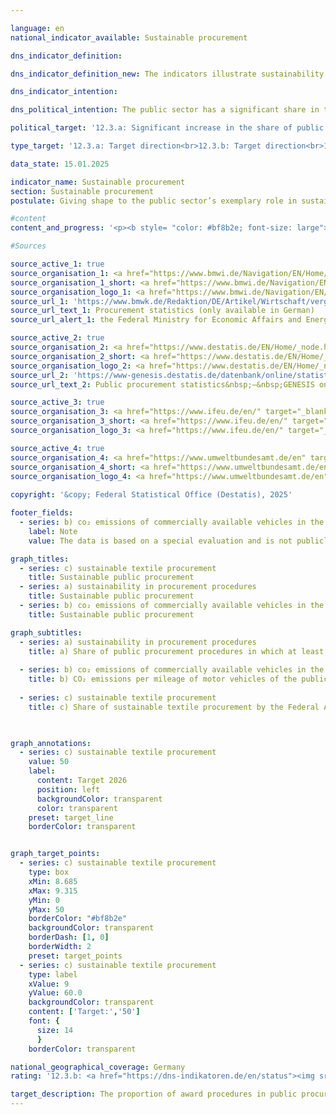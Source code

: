 ```yaml
---

language: en        
national_indicator_available: Sustainable procurement        

dns_indicator_definition:         

dns_indicator_definition_new: The indicators illustrate sustainability in public procurement using examples of award procedures overall (12.3.a), <abbr title="Carbon dioxide" tabindex="0">CO₂</abbr> emissions from motor vehicles (12.3.b) and sustainable textile procurement (12.3.c). The indicator 12.3.a ‘Award procedures in public procurement in which at least one sustainability criterion was taken into account’ represents the proportion of the total number of procedures for awarding public contracts/concessions with consideration of sustainability criteria that were reported to the procurement statistics for the respective reporting year (in per cent). Indicator 12.3.b ‘CO₂ emissions per kilometres travelled by public sector vehicles’ compares <abbr title="Carbon dioxide" tabindex="0">CO₂</abbr> emissions with the base year 2015&nbsp;in relation to the corresponding kilometres travelled. Indicator 12.3.c shows the sustainable textile procurement of the Federal Administration (excluding special textiles) (in per cent).        

dns_indicator_intention:         

dns_political_intention: The public sector has a significant share in the demand for products and services. Aligning public procurement with the guiding principle of sustainability and strengthening sustainability criteria in public procurement should therefore act as a lever for increasing the supply of sustainable products.        

political_target: '12.3.a: Significant increase in the share of public procurement contracts in which sustainability criteria are taken into account, ensuring that this will be the norm by 2030. It should be noted that procurement to meet the needs of the Bundeswehr, the Federal Police as well as civil protection and disaster prevention does not contribute towards an increase<br>12.3.b: Significant reduction<br>12.3.c: Increase to 50&nbsp;per cent by 2026'        

type_target: '12.3.a: Target direction<br>12.3.b: Target direction<br>12.3.c: Goal with a specific target value'        

data_state: 15.01.2025        

indicator_name: Sustainable procurement        
section: Sustainable procurement        
postulate: Giving shape to the public sector’s exemplary role in sustainable public procurement        

#content         
content_and_progress: '<p><b style= "color: #bf8b2e; font-size: large">12.3.a, b, c Sustainable procurement</b><br><br>The public sector accounts for a significant share of demand for products and services. The complex issue of sustainable procurement cannot be meaningfully represented by a single indicator. Therefore, the topic is addressed comprehensively through the consideration of sustainability criteria in the public procurement process (Indicator 12.3.a) and exemplarily with two product-group-specific indicators on <abbr title="Carbon dioxide" tabindex="0">CO₂</abbr> emissions from public sector motor vehicles (Indicator 12.3.b) and textile procurement by the federal administration (Indicator 12.3.c).<br><br><b>12.3.a Public procurement procedures in which at least one sustainability criterion was considered</b><br><br>This indicator records the proportion of procedures for awarding public contracts and concessions in which sustainable criteria were taken into account. The indicator covers all contracting levels (federal, state, municipal, and other contracting authorities) and is based on data reported to the procurement statistics.<br><br>The procurement statistics are compiled by the Federal Statistical Office on behalf of the Federal Ministry for Economic Affairs and Climate Action (BMWK). The legal basis is the Procurement Statistics Regulation (VergStatVO), which also governs the reporting of the consideration of sustainability criteria in public procurement. These criteria include environmental, social, and innovative aspects that can be taken into account when selecting contractors.<br><br>All contracts and concessions reported to the procurement statistics are included in the indicator. Reporting is mandatory for contracts with a volume of 25,000&nbsp;euros or more. In 2023, nearly 186,000&nbsp;contracts of this size and over 9,700&nbsp;additional contracts in the range between 1,000&nbsp;and 25,000&nbsp;euros were reported.<br><br>Between 2021&nbsp;and 2023, the share of public procurement procedures considering at least one sustainability criterion rose from 12.6&nbsp;% in 2021&nbsp;to 12.8&nbsp;% (+0.2&nbsp;percentage points) in 2022&nbsp;and 14.0&nbsp;% (+1.2&nbsp;percentage points) in 2023. This suggests growing public sector engagement in integrating sustainability criteria into public contract awards.<br><br>In 2023, over 195,000&nbsp;public contracts and concessions were reported to the procurement statistics. About half of these contracts were at the municipal level, 30&nbsp;% at the state level, and 11&nbsp;% at the federal level. The total volume of these contracts amounted to 123,485&nbsp;million euros.<br><br>The number of procurement procedures that considered sustainability criteria was 27,412, with a volume of 28,391&nbsp;million euros. At the municipal level, 11&nbsp;% of contracts were awarded with sustainability criteria considered, 20&nbsp;% at the state level, and 13&nbsp;% at the federal level.<br><br>Procurement procedures without sustainability criteria in 2023&nbsp;had an average financial volume of 570,000&nbsp;euros per contract. Contracts with sustainability criteria had a significantly higher average volume of 1.0&nbsp;million euros per contract.<br><br>The three types of sustainability criteria were considered to varying degrees. Environmental criteria were applied in about 23,000&nbsp;contracts with a total volume of nearly 44&nbsp;billion euros. Social criteria were applied in 15,000&nbsp;contracts with a total volume of 29.5&nbsp;billion euros, and innovative criteria were used in about 5,000&nbsp;contracts with a total volume of 6&nbsp;billion euros. However, many contracts listed multiple criteria simultaneously.<br><br>Currently, the indicator shows a discrepancy between reported awards and the actual total volume of public procurement. However, due to the existing reporting obligation, a more comprehensive representation is expected in the medium term. The indicator only shows how many procurement procedures included a statement on the consideration of sustainability criteria but does not assess how accurately this reporting obligation is fulfilled.<br><br>The indicator provides a quantitative overview of the share of procurement procedures in public procurement where sustainability criteria are considered. However, it does not indicate whether the most sustainable product was actually selected in these procedures or how environmentally, socially, or innovatively the procured products perform in production or use. It also does not assess whether changes in the indicator might be due to better compliance with the reporting requirement. Furthermore, it should be noted that certain procurement areas&nbsp;–&nbsp;such as procurement for the Bundeswehr (Federal Armed Forces), Federal Police, and civil and disaster protection&nbsp;–&nbsp;may be exempt from legal or sub-legal obligations to consider sustainability criteria in procurement and thus may not contribute to increases in the indicator.<br><br>The political target for 2030&nbsp;is that sustainability criteria are generally considered in public procurement procedures.<br><br><b>12.3.b <abbr title="Carbon dioxide" tabindex="0">CO₂</abbr> emissions per kilometre travelled by public sector motor vehicles</b><br><br>Data on motor vehicles (MVs) of the public sector are provided by the Environmental Economic Accounts (<abbr title="Environmental economic accounts" tabindex="0">UGR</abbr>) of the Federal Statistical Office in cooperation with the <abbr title="Transport Emission Model" tabindex="0">TREMOD</abbr> database (Transport Emission Model) of the Institute for Energy and Environmental Research (<abbr title="Institute for Energy and Environmental Research" tabindex="0">ifeu</abbr>). The public sector includes the federal government, states, municipalities, municipal associations, as well as the police, federal border guards, and fire brigades. Public sector motor vehicles include all passenger cars, light commercial vehicles under 3.5&nbsp;tonnes, and motorcycles. Heavy commercial vehicles and buses are not included.<br><br>The indicator exclusively captures <abbr title="Carbon dioxide" tabindex="0">CO₂</abbr> emissions produced during vehicle operation. Emissions from production and disposal of vehicles are not considered. Nor are emissions from electricity production for electric vehicles included, although these are relevant for a complete environmental assessment.<br><br>Average <abbr title="Carbon dioxide" tabindex="0">CO₂</abbr> emissions of public sector vehicles fluctuated. Between 2015&nbsp;and 2021, emissions rose from 220&nbsp;to 227&nbsp;grams <abbr title="Carbon dioxide" tabindex="0">CO₂</abbr> per kilometre. In 2022, a decline to 224&nbsp;grams <abbr title="Carbon dioxide" tabindex="0">CO₂</abbr> per kilometre was recorded, a reduction of 1.4&nbsp;% compared to the previous year (index value: 101.6), but this does not meet the politically set targets for <abbr title="Carbon dioxide" tabindex="0">CO₂</abbr> reduction.<br><br>In 2019, almost 4&nbsp;billion kilometres were travelled by public sector vehicles, emitting 874,000&nbsp;tonnes of <abbr title="Carbon dioxide" tabindex="0">CO₂</abbr>. Both mileage and emissions dropped sharply during the <abbr title="Coronavirus SARS-CoV-2" tabindex="0">COVID-19</abbr>&nbsp;pandemic. In 2022, both mileage and emissions were about 11&nbsp;% below 2019&nbsp;levels (3.49&nbsp;billion kilometres and 781,000&nbsp;tonnes of <abbr title="Carbon dioxide" tabindex="0">CO₂</abbr>). The largest drops were in passenger cars (around &#8209;20&nbsp;%), while the use of light commercial vehicles remained almost unchanged.<br><br>Zero emissions are assumed for electric vehicles. Accordingly, the electrification of the public sector fleet has a significant impact on the indicator. The share of mileage covered by electric vehicles has quadrupled since 2014&nbsp;but was still only 0.15&nbsp;% in 2022.<br><br>Several measures have been implemented to reduce emissions, including the promotion of low-emission vehicles, use of technological advances in engine efficiency, and increased use of alternative drives. Charging infrastructure for electric vehicles has been expanded, and regulatory measures such as binding emission limits and vehicle fleet renewal programmes have been introduced. Additional measures, such as increased use of alternative transport modes, also contribute to emission reductions but typically involve reduced mileage, which affects both numerator and denominator of the indicator.<br><br>The political target is to reduce <abbr title="Carbon dioxide" tabindex="0">CO₂</abbr> emissions per kilometre travelled by public sector motor vehicles. However, no clear trend was observable on average over recent years, though the indicator showed development in line with this goal in 2022.<br><br><b>12.3.c Sustainable textile procurement by the federal administration (excluding special textiles)</b><br><br>The Federal Government’s Sustainability Action Programme aims to establish sustainability as a fundamental principle in federal administration. First adopted in 2010&nbsp;and renewed in 2015, it obliges federal authorities to align their activities with ecological, social, and economic criteria. Under this programme, the government committed to procuring “preferably 50&nbsp;% of textiles (excluding special textiles) according to ecological and social criteria.” This target was specified in 2021&nbsp;by the “Roadmap for Increasing Sustainable Textile Procurement,” which came into force on 15&nbsp;March 2023. The roadmap defines quantitative goals to increase sustainable textile procurement and measures progress based on the financial total volume of textiles procured by the federal administration.<br><br>Unlike the programme’s target, the indicator&nbsp;–&nbsp;and thus the 50&nbsp;% target&nbsp;–&nbsp;refers to the total volume of textile procurement, not to each individual federal authority or institution. If some entities fail to reach the 50&nbsp;% mark, this can be offset by others exceeding it.<br><br>The roadmap is based on the “Guideline for Sustainable Textile Procurement by the Federal Administration,” which sets ecological and social requirements for procurement. Data to calculate the share of sustainably procured textiles relative to the total financial volume are to be collected in future through monitoring of the Sustainability Action Programme. This monitoring is conducted by the Coordinating Office for Climate-Neutral Federal Administration (KKB) at the Federal Ministry for Economic Affairs and Climate Action (BMWK).<br><br>At the time of publication, no data are yet available for the indicator measuring sustainable textile procurement within the federal administration.</p>'                

#Sources        

source_active_1: true
source_organisation_1: <a href="https://www.bmwi.de/Navigation/EN/Home/home.html" target="_blank" onclick="return confirm_alert('the Federal Ministry for Economic Affairs and Energy', 'En')">Federal Ministry for Economic Affairs and Energy</a>
source_organisation_1_short: <a href="https://www.bmwi.de/Navigation/EN/Home/home.html" target="_blank" onclick="return confirm_alert('the Federal Ministry for Economic Affairs and Energy', 'En')">Federal Ministry for Economic Affairs and Energy</a>
source_organisation_logo_1: <a href="https://www.bmwi.de/Navigation/EN/Home/home.html" target="_blank" onclick="return confirm_alert('the Federal Ministry for Economic Affairs and Energy', 'En')"><img src="https://dns-indikatoren.de/public/OrgImgEn/bmwe.png" alt="Federal Ministry for Economic Affairs and Energy" title=" Click here to visit the homepage of the organizationFederal Ministry for Economic Affairs and Energy" style="height:60px; width:148px; border:transparent"/></a>
source_url_1: 'https://www.bmwk.de/Redaktion/DE/Artikel/Wirtschaft/vergabestatistik.html'
source_url_text_1: Procurement statistics (only available in German)
source_url_alert_1: the Federal Ministry for Economic Affairs and Energy

source_active_2: true
source_organisation_2: <a href="https://www.destatis.de/EN/Home/_node.html" target="_blank">Federal Statistical Office</a>
source_organisation_2_short: <a href="https://www.destatis.de/EN/Home/_node.html" target="_blank">Federal Statistical Office</a>
source_organisation_logo_2: <a href="https://www.destatis.de/EN/Home/_node.html" target="_blank"><img src="https://dns-indikatoren.de/public/OrgImgEn/destatis.png" alt="Federal Statistical Office" title=" Click here to visit the homepage of the organizationFederal Statistical Office" style="height:60px; width:148px; border:transparent"/></a>
source_url_2: 'https://www-genesis.destatis.de/datenbank/online/statistic/79994/details'
source_url_text_2: Public procurement statistics&nbsp;–&nbsp;GENESIS online 79994

source_active_3: true
source_organisation_3: <a href="https://www.ifeu.de/en/" target="_blank" onclick="return confirm_alert('the Institute for Energy and Environmental Research', 'En')">Institute for Energy and Environmental Research</a>
source_organisation_3_short: <a href="https://www.ifeu.de/en/" target="_blank" onclick="return confirm_alert('the Institute for Energy and Environmental Research', 'En')">Institute for Energy and Environmental Research</a>
source_organisation_logo_3: <a href="https://www.ifeu.de/en/" target="_blank" onclick="return confirm_alert('the Institute for Energy and Environmental Research', 'En')"><img src="https://dns-indikatoren.de/public/OrgImgEn/ifeu.png" alt="Institute for Energy and Environmental Research" title=" Click here to visit the homepage of the organizationInstitute for Energy and Environmental Research" style="height:60px; width:148px; border:transparent"/></a>

source_active_4: true
source_organisation_4: <a href="https://www.umweltbundesamt.de/en" target="_blank" onclick="return confirm_alert('the German Environment Agency', 'En')">German Environment Agency</a>
source_organisation_4_short: <a href="https://www.umweltbundesamt.de/en" target="_blank" onclick="return confirm_alert('the German Environment Agency', 'En')">German Environment Agency</a>
source_organisation_logo_4: <a href="https://www.umweltbundesamt.de/en" target="_blank" onclick="return confirm_alert('the German Environment Agency', 'En')"><img src="https://dns-indikatoren.de/public/OrgImgEn/uba.png" alt="German Environment Agency" title=" Click here to visit the homepage of the organizationGerman Environment Agency" style="height:60px; width:148px; border:transparent"/></a>
        
copyright: '&copy; Federal Statistical Office (Destatis), 2025'        

footer_fields:
  - series: b) co₂ emissions of commercially available vehicles in the public sector
    label: Note
    value: The data is based on a special evaluation and is not publicly available.        

graph_titles: 
  - series: c) sustainable textile procurement
    title: Sustainable public procurement
  - series: a) sustainability in procurement procedures
    title: Sustainable public procurement
  - series: b) co₂ emissions of commercially available vehicles in the public sector
    title: Sustainable public procurement        

graph_subtitles: 
  - series: a) sustainability in procurement procedures
    title: a) Share of public procurement procedures in which at least one sustainability criterion was taken into account
    
  - series: b) co₂ emissions of commercially available vehicles in the public sector
    title: b) CO₂ emissions per mileage of motor vehicles of the public sector
    
  - series: c) sustainable textile procurement
    title: c) Share of sustainable textile procurement by the Federal Administration (excluding special textiles)
            


graph_annotations:
  - series: c) sustainable textile procurement
    value: 50
    label:
      content: Target 2026
      position: left
      backgroundColor: transparent
      color: transparent
    preset: target_line
    borderColor: transparent        


graph_target_points:
  - series: c) sustainable textile procurement
    type: box
    xMin: 8.685
    xMax: 9.315
    yMin: 0
    yMax: 50
    borderColor: "#bf8b2e"
    backgroundColor: transparent
    borderDash: [1, 0]
    borderWidth: 2
    preset: target_points
  - series: c) sustainable textile procurement
    type: label
    xValue: 9
    yValue: 60.0
    backgroundColor: transparent
    content: ['Target:','50']
    font: {
      size: 14
      }
    borderColor: transparent                

national_geographical_coverage: Germany        
rating: '12.3.b: <a href="https://dns-indikatoren.de/en/status"><img src="https://sdg-indikatoren.de/public/Wettersymbole/Wolke.png" title="In 2022 the average value aimed in the wrong direction or indicates stagnation, but the previous year had shown a turn in the desired direction." alt="Weathersymbol: cloud"/></a>'        

target_description: The proportion of award procedures in public procurement in which at least one sustainability criterion is taken into account (12.3.a) should increase.<br>>> Current development (12.3.a) towards the target, but no conclusive assessment possible. Too few data points.<br><br><abbr title="Carbon dioxide" tabindex="0">CO₂</abbr> emissions per kilometres travelled by public sector vehicles (12.3.b) should decrease.<br>>> Based on the target formulation, indicator 12.3.b developed in the desired direction last year (2022). However, the average development over the last six years did not go in the desired direction, meaning that indicator 12.3.b is rated as "Cloud" for 2022.<br><br>The proportion of sustainable textile procurement by the Federal Administration (12.3.c) is to be increased to at least 50&nbsp;per cent by 2026.<br>>> No assessment (12.3.c) possible. No data points.        
---
```



